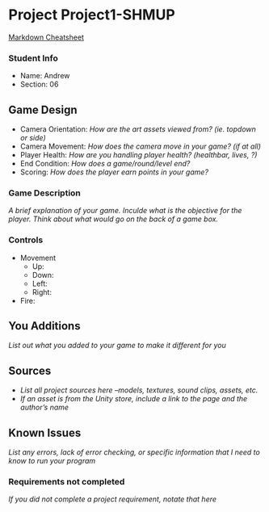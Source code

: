 # Project Project1-SHMUP

[Markdown Cheatsheet](https://github.com/adam-p/markdown-here/wiki/Markdown-Here-Cheatsheet)

### Student Info

-   Name: Andrew
-   Section: 06

## Game Design

-   Camera Orientation: _How are the art assets viewed from? (ie. topdown or side)_
-   Camera Movement: _How does the camera move in your game? (if at all)_
-   Player Health: _How are you handling player health? (healthbar, lives, ?)_
-   End Condition: _How does a game/round/level end?_
-   Scoring: _How does the player earn points in your game?_

### Game Description

_A brief explanation of your game. Inculde what is the objective for the player. Think about what would go on the back of a game box._

### Controls

-   Movement
    -   Up: 
    -   Down: 
    -   Left: 
    -   Right: 
-   Fire: 

## You Additions

_List out what you added to your game to make it different for you_

## Sources

-   _List all project sources here –models, textures, sound clips, assets, etc._
-   _If an asset is from the Unity store, include a link to the page and the author’s name_

## Known Issues

_List any errors, lack of error checking, or specific information that I need to know to run your program_

### Requirements not completed

_If you did not complete a project requirement, notate that here_

